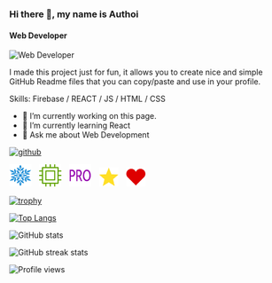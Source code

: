 ### Hi there 👋, my name is Authoi
#### Web Developer
![Web Developer](https://scontent.fdac134-1.fna.fbcdn.net/v/t39.30808-6/242359587_1491379814528818_6698399653953414635_n.png?stp=dst-png_p180x540&_nc_cat=107&ccb=1-7&_nc_sid=e3f864&_nc_ohc=MYkNWpBqZhwAX-9CSHY&_nc_ht=scontent.fdac134-1.fna&oh=00_AfBZeawOpUTiHVVw7HH58572wk3WtSacED0DkkGPIfosOQ&oe=64D405CE)

I made this project just for fun, it allows you to create nice and simple GitHub Readme files that you can copy/paste and use in your profile.

Skills: Firebase / REACT / JS / HTML / CSS

- 🔭 I’m currently working on this page. 
- 🌱 I’m currently learning React 
- 💬 Ask me about Web Development 


[<img src='https://cdn.jsdelivr.net/npm/simple-icons@3.0.1/icons/github.svg' alt='github' height='40'>](https://github.com/Authoi234)  

<a href='https://archiveprogram.github.com/'><img src='https://raw.githubusercontent.com/acervenky/animated-github-badges/master/assets/acbadge.gif' width='40' height='40'></a> <a href='https://docs.github.com/en/developers'><img src='https://raw.githubusercontent.com/acervenky/animated-github-badges/master/assets/devbadge.gif' width='40' height='40'></a> <a href='https://github.com/pricing'><img src='https://raw.githubusercontent.com/acervenky/animated-github-badges/master/assets/pro.gif' width='40' height='40'></a> <a href='https://stars.github.com/'><img src='https://raw.githubusercontent.com/acervenky/animated-github-badges/master/assets/starbadge.gif' width='35' height='35'></a> <a href='https://docs.github.com/en/github/supporting-the-open-source-community-with-github-sponsors'><img src='https://raw.githubusercontent.com/acervenky/animated-github-badges/master/assets/sponsorbadge.gif' width='35' height='35'></a> 

[![trophy](https://github-profile-trophy.vercel.app/?username=Authoi234)](https://github.com/ryo-ma/github-profile-trophy)

[![Top Langs](https://github-readme-stats.vercel.app/api/top-langs/?username=Authoi234)](https://github.com/anuraghazra/github-readme-stats)

![GitHub stats](https://github-readme-stats.vercel.app/api?username=Authoi234&show_icons=true&count_private=true)  

![GitHub streak stats](https://streak-stats.demolab.com/?user=Authoi234)  

![Profile views](https://gpvc.arturio.dev/Authoi234)  
